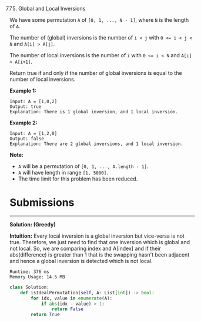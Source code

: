 775. Global and Local Inversions

We have some permutation `A` of `[0, 1, ..., N - 1]`, where `N` is the length of `A`.

The number of (global) inversions is the number of `i < j` with `0 <= i < j < N` and `A[i] > A[j]`.

The number of local inversions is the number of `i` with `0 <= i < N` and `A[i] > A[i+1]`.

Return true if and only if the number of global inversions is equal to the number of local inversions.

**Example 1:**
```
Input: A = [1,0,2]
Output: true
Explanation: There is 1 global inversion, and 1 local inversion.
```

**Example 2:**
```
Input: A = [1,2,0]
Output: false
Explanation: There are 2 global inversions, and 1 local inversion.
```

**Note:**

* `A` will be a permutation of `[0, 1, ..., A.length - 1]`.
* `A` will have length in range `[1, 5000]`.
* The time limit for this problem has been reduced.

# Submissions
---
**Solution: (Greedy)**

**Intuition:** Every local inversion is a global inversion but vice-versa is not true. Therefore, we just need to find that one inversion which is global and not local. So, we are comparing index and A[index] and if their abs(difference) is greater than 1 that is the swapping hasn't been adjacent and hence a global inversion is detected which is not local.

```
Runtime: 376 ms
Memory Usage: 14.5 MB
```
```python
class Solution:
    def isIdealPermutation(self, A: List[int]) -> bool:
        for idx, value in enumerate(A):
            if abs(idx - value) > 1:
                return False
        return True
```